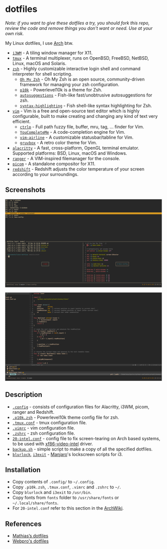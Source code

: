 # dotfiles

_Note: if you want to give these dotfiles a try, you should fork this repo, review the code and remove things you don't want or need. Use at your own risk._

My Linux dotfiles, I use [Arch](https://archlinux.org/) btw.

- [`i3WM`](https://github.com/i3/i3) - A tiling window manager for X11.
- [`tmux`](https://github.com/tmux/tmux) - A terminal multiplexer, runs on OpenBSD, FreeBSD, NetBSD, Linux, macOS and Solaris.
- [`zsh`](https://github.com/zsh-users/zsh) - Highly customizable interactive login shell and command interpreter for shell scripting.
  - [`Oh My Zsh`](https://github.com/ohmyzsh/ohmyzsh) - Oh My Zsh is an open source, community-driven framework for managing your zsh configuration.
  - [`p10k`](https://github.com/romkatv/powerlevel10k) - Powerlevel10k is a theme for Zsh.
  - [`autosuggestions`](https://github.com/zsh-users/zsh-autosuggestions) - Fish-like fast/unobtrusive autosuggestions for zsh.
  - [`syntax-highlighting`](https://github.com/zsh-users/zsh-syntax-highlighting) - Fish shell-like syntax highlighting for Zsh.
- [`vim`](https://github.com/vim/vim) - Vim is a free and open-source text editor which is highly configurable, built to make creating and changing any kind of text very efficient.
  - [`ctrlp`](https://github.com/ctrlpvim/ctrlp.vim) - Full path fuzzy file, buffer, mru, tag, ... finder for Vim.
  - [`YouCompleteMe`](https://github.com/ycm-core/YouCompleteMe) - A code-completion engine for Vim.
  - [`vim-airline`](https://github.com/vim-airline/vim-airline) - A customizable statusbar/tabline for Vim.
  - [`gruvbox`](https://github.com/morhetz/gruvbox) - A retro color theme for Vim.
- [`alacritty`](https://github.com/alacritty/alacritty) - A fast, cross-platform, OpenGL terminal emulator. Supported platforms: BSD, Linux, macOS and Windows.
- [`ranger`](https://github.com/ranger/ranger) - A VIM-inspired filemanager for the console.
- [`picom`](https://github.com/yshui/picom/tree/next) - A standalone compositor for X11.
- [`redshift`](https://github.com/jonls/redshift) - Redshift adjusts the color temperature of your screen according to your surroundings.

## Screenshots

![tmux.png](./images/tmux.png)

![vim.png](/images/vim.png)

## Description

- [`.config`](./.config) - consists of configuration files for Alacritty, i3WM, picom, ranger and Redshift.
- [`.p10k.zsh`](./.p10k.zsh) - Powerlevel10k theme config file for zsh.
- [`.tmux.conf`](./.tmux.conf) - tmux configuration file.
- [`.vimrc`](./.vimrc) - vim configuration file.
- [`.zshrc`](./.zshrc) - zsh configuration file.
- [`20-intel.conf`](./20-intel.conf) - config file to fix screen-tearing on Arch based systems, to be used with [xf86-video-intel](https://gitlab.freedesktop.org/xorg/driver/xf86-video-intel) driver.
- [`backup.sh`](./backup.sh) - simple script to make a copy of all the specified dotfiles.
- [`blurlock`](./blurlock), [`i3exit`](./i3exit) - [Manjaro](https://manjaro.org/)'s lockscreen scripts for i3.

## Installation

- Copy contents of `.config/` to `~/.config`.
- Copy `.p10k.zsh`, `.tmux.conf`, `.vimrc` and `.zshrc` to `~/`.
- Copy `blurlock` and `i3exit` to `/usr/bin`.
- Copy fonts from `fonts` folder to `/usr/share/fonts` or `~/.local/share/fonts`.
- For `20-intel.conf` refer to this section in the [ArchWiki](https://wiki.archlinux.org/title/intel_graphics#Xorg_configuration).

## References

- [Mathias’s dotfiles](https://github.com/mathiasbynens/dotfiles)
- [Webpro's dotfiles](https://github.com/webpro/awesome-dotfiles)
